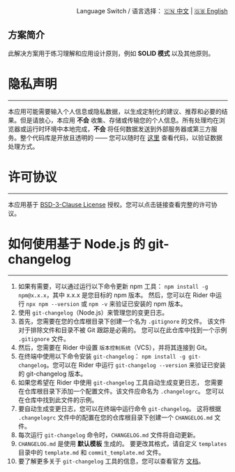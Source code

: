 <p align="right">
  Language Switch / 语言选择：
  <a href="./README.zh-CN.md">🇨🇳 中文</a> | <a href="./README.md">🇬🇧 English</a>
</p>

**方案简介**
---
此解决方案用于练习理解和应用设计原则，例如 **SOLID 模式** 以及其他原则。

# 隐私声明
---
本应用可能需要输入个人信息或隐私数据，以生成定制化的建议、推荐和必要的结果。但是请放心，本应用 **不会**
收集、存储或传输您的个人信息。所有处理均在浏览器或运行时环境中本地完成，**不会**
将任何数据发送到外部服务器或第三方服务。整个代码库是开放且透明的 —— 您可以随时在 [这里](./) 查看代码，以验证数据处理方式。

# 许可协议
---
本应用基于 [BSD-3-Clause License](LICENSE) 授权。您可以点击链接查看完整的许可协议。

# 如何使用基于 Node.js 的 git-changelog
---

1. 如果有需要，可以通过运行以下命令更新 npm 工具：
   `npm install -g npm@x.x.x`，其中 x.x.x 是您目标的 npm 版本。
   然后，您可以在 Rider 中运行 `npx npm --version` 或 `npm -v` 来验证已安装的 npm 版本。
2. 使用 `git-changelog`（Node.js）来管理您的变更日志。
3. 首先，您需要在您的仓库根目录下创建一个名为 `.gitignore` 的文件。
   该文件对于排除文件和目录不被 Git 跟踪是必需的。
   您可以在此仓库中找到一个示例 `.gitignore` 文件。
4. 然后，您需要在 Rider 中设置 `版本控制系统`（VCS），并将其连接到 Git。
5. 在终端中使用以下命令安装 `git-changelog`：
   `npm install -g git-changelog`。您可以在 Rider 中运行 `git-changelog --version` 来验证已安装的 git-changelog 版本。
6. 如果您希望在 Rider 中使用 `git-changelog` 工具自动生成变更日志，
   您需要在仓库根目录下添加一个配置文件。该文件应命名为 `.changelogrc`。
   您可以在仓库中找到此文件的示例。
7. 要自动生成变更日志，您可以在终端中运行命令 `git-changelog`。
   这将根据 `.changelogrc` 文件中的配置在您的仓库根目录下创建一个 `CHANGELOG.md` 文件。
8. 每次运行 `git-changelog` 命令时，`CHANGELOG.md` 文件将自动更新。
9. `CHANGELOG.md` 是使用 **默认模板** 生成的。
   要更改其格式，请自定义 `templates` 目录中的 `template.md` 和 `commit_template.md` 文件。
10. 要了解更多关于 `git-changelog` 工具的信息，您可以查看官方 [文档](https://github.com/rafinskipg/git-changelog)。
   